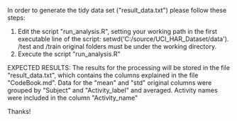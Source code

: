 In order to generate the tidy data set ("result_data.txt") please follow these steps:
1. Edit the script "run_analysis.R", setting your working path in the first executable line of the script: setwd('C:/source/UCI_HAR_Dataset/data'). 
   /test and /train original folders must be under the working directory.
2. Execute the script "run_analysis.R"

EXPECTED RESULTS: 
The results for the processing will be stored in the file "result_data.txt", which contains the columns explained in the file "CodeBook.md".
Data for the "mean" and "std" original columns were grouped by "Subject" and "Activity_label" and averaged.
Activity names were included in the column "Activity_name"

Thanks!
